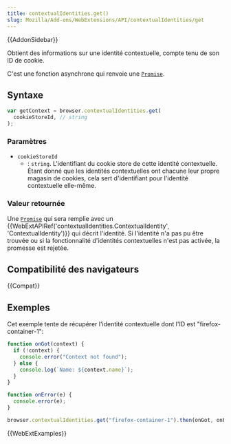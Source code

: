 ```yaml
---
title: contextualIdentities.get()
slug: Mozilla/Add-ons/WebExtensions/API/contextualIdentities/get
---
```


{{AddonSidebar}}

Obtient des informations sur une identité contextuelle, compte tenu de son ID de cookie.

C'est une fonction asynchrone qui renvoie une [`Promise`](/fr/docs/Web/JavaScript/Reference/Global_Objects/Promise).

## Syntaxe

```js
var getContext = browser.contextualIdentities.get(
  cookieStoreId, // string
);
```

### Paramètres

- `cookieStoreId`
  - : `string`. L'identifiant du cookie store de cette identité contextuelle. Étant donné que les identités contextuelles ont chacune leur propre magasin de cookies, cela sert d'identifiant pour l'identité contextuelle elle-même.

### Valeur retournée

Une [`Promise`](/fr/docs/Web/JavaScript/Reference/Global_Objects/Promise) qui sera remplie avec un {{WebExtAPIRef('contextualIdentities.ContextualIdentity', 'ContextualIdentity')}} qui décrit l'identité. Si l'identité n'a pas pu être trouvée ou si la fonctionnalité d'identités contextuelles n'est pas activée, la promesse est rejetée.

## Compatibilité des navigateurs

{{Compat}}

## Exemples

Cet exemple tente de récupérer l'identité contextuelle dont l'ID est "firefox-container-1":

```js
function onGot(context) {
  if (!context) {
    console.error("Context not found");
  } else {
    console.log(`Name: ${context.name}`);
  }
}

function onError(e) {
  console.error(e);
}

browser.contextualIdentities.get("firefox-container-1").then(onGot, onError);
```

{{WebExtExamples}}
